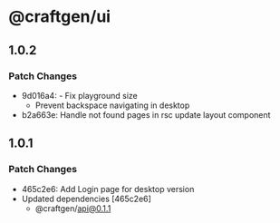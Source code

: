 # @craftgen/ui

## 1.0.2

### Patch Changes

- 9d016a4: - Fix playground size
  - Prevent backspace navigating in desktop
- b2a663e: Handle not found pages in rsc update layout component

## 1.0.1

### Patch Changes

- 465c2e6: Add Login page for desktop version
- Updated dependencies [465c2e6]
  - @craftgen/api@0.1.1

